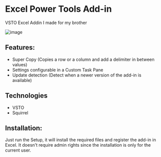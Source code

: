 # Excel Power Tools Add-in
VSTO Excel Addin I made for my brother

![image](https://user-images.githubusercontent.com/5427239/206288351-b2129079-8905-43c0-ab7d-f88ad300d885.png)


## Features:
- Super Copy (Copies a row or a column and add a delimiter in between values)
- Settings configurable in a Custom Task Pane
- Update detection (Detect when a newer version of the add-in is available)

## Technologies
- VSTO
- Squirrel

## Installation:
Just run the Setup, it will install the required files and register the add-in in Excel. It doesn't require admin rights since the installation is only for the current user.
